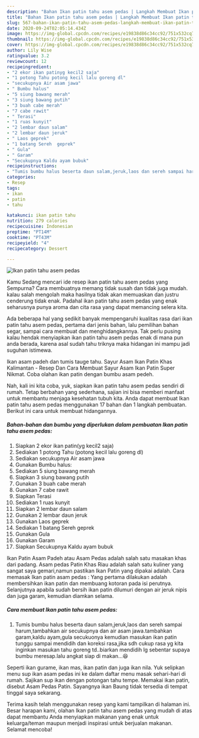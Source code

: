 ```yaml
---
description: "Bahan Ikan patin tahu asem pedas | Langkah Membuat Ikan patin tahu asem pedas Yang Enak dan Simpel"
title: "Bahan Ikan patin tahu asem pedas | Langkah Membuat Ikan patin tahu asem pedas Yang Enak dan Simpel"
slug: 567-bahan-ikan-patin-tahu-asem-pedas-langkah-membuat-ikan-patin-tahu-asem-pedas-yang-enak-dan-simpel
date: 2020-09-24T02:05:14.434Z
image: https://img-global.cpcdn.com/recipes/e19838d86c34cc92/751x532cq70/ikan-patin-tahu-asem-pedas-foto-resep-utama.jpg
thumbnail: https://img-global.cpcdn.com/recipes/e19838d86c34cc92/751x532cq70/ikan-patin-tahu-asem-pedas-foto-resep-utama.jpg
cover: https://img-global.cpcdn.com/recipes/e19838d86c34cc92/751x532cq70/ikan-patin-tahu-asem-pedas-foto-resep-utama.jpg
author: Lily Wise
ratingvalue: 3.2
reviewcount: 12
recipeingredient:
- "2 ekor ikan patinyg kecil2 saja"
- "1 potong Tahu potong kecil lalu goreng dl"
- "secukupnya Air asam jawa"
- " Bumbu halus"
- "5 siung bawang merah"
- "3 siung bawang putih"
- "3 buah cabe merah"
- "7 cabe rawit"
- " Terasi"
- "1 ruas kunyit"
- "2 lembar daun salam"
- "2 lembar daun jeruk"
- " Laos geprek"
- "1 batang Sereh  geprek"
- " Gula"
- " Garam"
- "Secukupnya Kaldu ayam bubuk"
recipeinstructions:
- "Tumis bumbu halus beserta daun salam,jeruk,laos dan sereh sampai harum,tambahkan air secukupnya dan air asam jawa.tambahkan garam,kaldu ayam,gula secukuonya kemudian masukan ikan patin tunggu sampai mendidih dan koreksi rasa,jika sdh cukup rasa yg kita inginkan masukan tahu goreng td..biarkan mendidih lg sebentar supaya bumbu meresap.lalu angkat siap di makan...😆"
categories:
- Resep
tags:
- ikan
- patin
- tahu

katakunci: ikan patin tahu 
nutrition: 279 calories
recipecuisine: Indonesian
preptime: "PT14M"
cooktime: "PT43M"
recipeyield: "4"
recipecategory: Dessert

---
```



![Ikan patin tahu asem pedas](https://img-global.cpcdn.com/recipes/e19838d86c34cc92/751x532cq70/ikan-patin-tahu-asem-pedas-foto-resep-utama.jpg)

Kamu Sedang mencari ide resep ikan patin tahu asem pedas yang Sempurna? Cara membuatnya memang tidak susah dan tidak juga mudah. kalau salah mengolah maka hasilnya tidak akan memuaskan dan justru cenderung tidak enak. Padahal ikan patin tahu asem pedas yang enak seharusnya punya aroma dan cita rasa yang dapat memancing selera kita.

Ada beberapa hal yang sedikit banyak mempengaruhi kualitas rasa dari ikan patin tahu asem pedas, pertama dari jenis bahan, lalu pemilihan bahan segar, sampai cara membuat dan menghidangkannya. Tak perlu pusing kalau hendak menyiapkan ikan patin tahu asem pedas enak di mana pun anda berada, karena asal sudah tahu triknya maka hidangan ini mampu jadi suguhan istimewa.

Ikan asam padeh dan tumis tauge tahu. Sayur Asam Ikan Patin Khas Kalimantan - Resep Dan Cara Membuat Sayur Asam Ikan Patin Super Nikmat. Coba olahan ikan patin dengan bumbu asam pedeh.


Nah, kali ini kita coba, yuk, siapkan ikan patin tahu asem pedas sendiri di rumah. Tetap berbahan yang sederhana, sajian ini bisa memberi manfaat untuk membantu menjaga kesehatan tubuh kita. Anda dapat membuat Ikan patin tahu asem pedas menggunakan 17 bahan dan 1 langkah pembuatan. Berikut ini cara untuk membuat hidangannya.

<!--inarticleads1-->

##### Bahan-bahan dan bumbu yang diperlukan dalam pembuatan Ikan patin tahu asem pedas:

1. Siapkan 2 ekor ikan patin(yg kecil2 saja)
1. Sediakan 1 potong Tahu (potong kecil lalu goreng dl)
1. Sediakan secukupnya Air asam jawa
1. Gunakan  Bumbu halus:
1. Sediakan 5 siung bawang merah
1. Siapkan 3 siung bawang putih
1. Gunakan 3 buah cabe merah
1. Gunakan 7 cabe rawit
1. Siapkan  Terasi
1. Sediakan 1 ruas kunyit
1. Siapkan 2 lembar daun salam
1. Gunakan 2 lembar daun jeruk
1. Gunakan  Laos geprek
1. Sediakan 1 batang Sereh  geprek
1. Gunakan  Gula
1. Gunakan  Garam
1. Siapkan Secukupnya Kaldu ayam bubuk


Ikan Patin Asam Padeh atau Asam Pedas adalah salah satu masakan khas dari padang. Asam pedas Patin Khas Riau adalah salah satu kuliner yang sangat saya gemari,namun pastikan Ikan Patin yang dipakai adalah. Cara memasak Ikan patin asam pedas : Yang pertama dilakukan adalah membersihkan ikan patin dan membuang kotoran pada isi perutnya. Selanjutnya apabila sudah bersih ikan patin dilumuri dengan air jeruk nipis dan juga garam, kemudian diamkan selama. 

<!--inarticleads2-->

##### Cara membuat Ikan patin tahu asem pedas:

1. Tumis bumbu halus beserta daun salam,jeruk,laos dan sereh sampai harum,tambahkan air secukupnya dan air asam jawa.tambahkan garam,kaldu ayam,gula secukuonya kemudian masukan ikan patin tunggu sampai mendidih dan koreksi rasa,jika sdh cukup rasa yg kita inginkan masukan tahu goreng td..biarkan mendidih lg sebentar supaya bumbu meresap.lalu angkat siap di makan...😆


Seperti ikan gurame, ikan mas, ikan patin dan juga ikan nila. Yuk selipkan menu sup ikan asam pedas ini ke dalam daftar menu masak sehari-hari di rumah. Sajikan sup ikan dengan potongan tahu tempe. Memakai ikan patin, disebut Asam Pedas Patin. Sayangnya ikan Baung tidak tersedia di tempat tinggal saya sekarang. 

Terima kasih telah menggunakan resep yang kami tampilkan di halaman ini. Besar harapan kami, olahan Ikan patin tahu asem pedas yang mudah di atas dapat membantu Anda menyiapkan makanan yang enak untuk keluarga/teman maupun menjadi inspirasi untuk berjualan makanan. Selamat mencoba!
